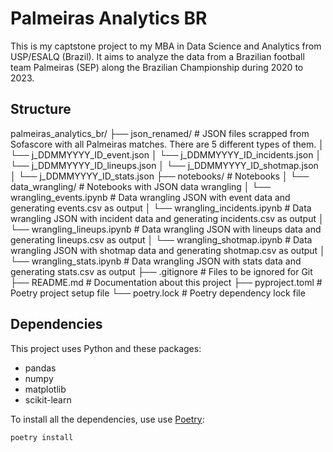 # Palmeiras Analytics BR

This is my captstone project to my MBA in Data Science and Analytics from USP/ESALQ (Brazil). It aims to analyze the data from a Brazilian football team Palmeiras (SEP) along the Brazilian Championship during 2020 to 2023.

## Structure

palmeiras_analytics_br/
├── json_renamed/                           # JSON files scrapped from Sofascore with all Palmeiras matches. There are 5 different types of them.
│   └── j_DDMMYYYY_ID_event.json
│   └── j_DDMMYYYY_ID_incidents.json
│   └── j_DDMMYYYY_ID_lineups.json
│   └── j_DDMMYYYY_ID_shotmap.json
│   └── j_DDMMYYYY_ID_stats.json
├── notebooks/                              # Notebooks
│   └── data_wrangling/                     # Notebooks with JSON data wrangling 
│       └── wrangling_events.ipynb          # Data wrangling JSON with event data and generating events.csv as output
│       └── wrangling_incidents.ipynb       # Data wrangling JSON with incident data and generating incidents.csv as output
│       └── wrangling_lineups.ipynb         # Data wrangling JSON with lineups data and generating lineups.csv as output
│       └── wrangling_shotmap.ipynb         # Data wrangling JSON with shotmap data and generating shotmap.csv as output
│       └── wrangling_stats.ipynb           # Data wrangling JSON with stats data and generating stats.csv as output
├── .gitignore                              # Files to be ignored for Git
├── README.md                               # Documentation about this project
├── pyproject.toml                          # Poetry project setup file
└── poetry.lock                             # Poetry dependency lock file


## Dependencies

This project uses Python and these packages:

- pandas
- numpy
- matplotlib
- scikit-learn

To install all the dependencies, use use [Poetry](https://python-poetry.org/):

```bash
poetry install